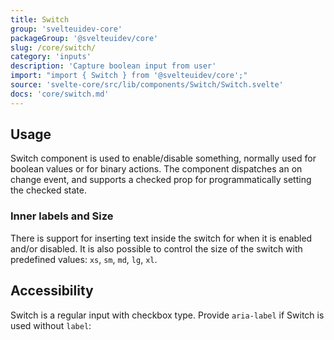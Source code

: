 ```yaml
---
title: Switch
group: 'svelteuidev-core'
packageGroup: '@svelteuidev/core'
slug: /core/switch/
category: 'inputs'
description: 'Capture boolean input from user'
import: "import { Switch } from '@svelteuidev/core';"
source: 'svelte-core/src/lib/components/Switch/Switch.svelte'
docs: 'core/switch.md'
---
```


<script lang="ts">
    import { SimpleGrid, Switch, Group } from '@svelteuidev/core';
    import { Heading, Preview, mobile } from 'components';

    const switchCode = `
    <script>
        import { Switch } from '@svelteuidev/core';
    <\/script>

    <Switch label="I agree to sell my privacy" size="md" color="teal"\/>
    <Switch onLabel="ON" offLabel="OFF" label="Setting 1" size="xl" color="pink"\/>
    <Switch checked size="xs"\/>
    `;
    const labelSwitch = `
    <script>
        import { Switch } from '@svelteuidev/core';
    <\/script>

    <Switch size='sm' onLabel="ON" offLabel="OFF" \/>
    <Switch size='md' onLabel="ON" offLabel="OFF" \/>
    <Switch size='lg' onLabel="ON" offLabel="OFF" \/>
    <Switch size='xl' onLabel="ON" offLabel="OFF" \/>
    `;
    const accessibilitySwitch = `
    <script>
        import { Switch } from '@svelteuidev/core';
    <\/script>

    <Switch \/> // -> not ok, input is not labeled
    <Switch label="I agree to everything" \/> // -> ok, input and label is connected
    <Switch aria-label="I agree to everything" \/> // -> ok, label is not visible but will be announced by screen reader
    `;
</script>

<Heading />

## Usage

Switch component is used to enable/disable something, normally used for boolean values or for binary actions. The component dispatches an on change event, and supports a checked prop for programmatically setting the checked state.

<Preview code={switchCode}>
    <Group>
        <Switch color='pink' checked size="xs"/>
        <Switch radius='sm' size="md"/>
        <Switch checked size="xs"/>
    </Group>
    <Switch label="I agree to sell my privacy" size="md" color="teal"/>
    <Switch onLabel="ON" offLabel="OFF" label="Setting 1" size="xl" color="pink"/>
</Preview>

### Inner labels and Size

There is support for inserting text inside the switch for when it is enabled and/or disabled. It is also possible to control the size of the switch with predefined values: `xs`, `sm`, `md`, `lg`, `xl`.

<Preview code={labelSwitch} cols={4}>
    <Switch size='sm' onLabel="ON" offLabel="OFF" />
    <Switch size='md' onLabel="ON" offLabel="OFF" />
    <Switch size='lg' onLabel="ON" offLabel="OFF" />
    <Switch size='xl' onLabel="ON" offLabel="OFF" />
</Preview>

## Accessibility

Switch is a regular input with checkbox type. Provide `aria-label` if Switch is used without `label`:

<Preview code={accessibilitySwitch}>
    <Switch label="I agree to everything" />
    <Switch aria-label="I agree to everything" />
    <Switch />
</Preview>
